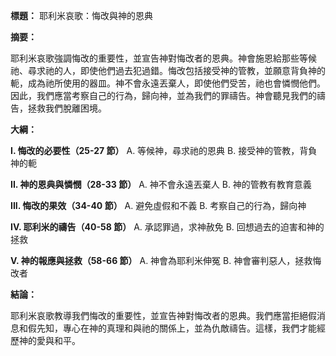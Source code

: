 **標題：** 耶利米哀歌：悔改與神的恩典

**摘要：**

耶利米哀歌強調悔改的重要性，並宣告神對悔改者的恩典。神會施恩給那些等候祂、尋求祂的人，即使他們過去犯過錯。悔改包括接受神的管教，並願意背負神的軛，成為祂所使用的器皿。神不會永遠丟棄人，即使他們受苦，祂也會憐憫他們。因此，我們應當考察自己的行為，歸向神，並為我們的罪禱告。神會聽見我們的禱告，拯救我們脫離困境。

**大綱：**

**I. 悔改的必要性（25-27 節）**
    A. 等候神，尋求祂的恩典
    B. 接受神的管教，背負神的軛

**II. 神的恩典與憐憫（28-33 節）**
    A. 神不會永遠丟棄人
    B. 神的管教有教育意義

**III. 悔改的果效（34-40 節）**
    A. 避免虛假和不義
    B. 考察自己的行為，歸向神

**IV. 耶利米的禱告（40-58 節）**
    A. 承認罪過，求神赦免
    B. 回想過去的迫害和神的拯救

**V. 神的報應與拯救（58-66 節）**
    A. 神會為耶利米伸冤
    B. 神會審判惡人，拯救悔改者

**結論：**

耶利米哀歌教導我們悔改的重要性，並宣告神對悔改者的恩典。我們應當拒絕假消息和假先知，專心在神的真理和與祂的關係上，並為仇敵禱告。這樣，我們才能經歷神的愛與和平。